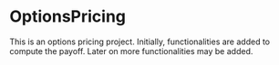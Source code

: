 # OptionsPricing
This is an options pricing project. Initially, functionalities are added to compute the payoff. Later on more functionalities may be added. 
